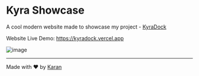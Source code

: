 # Kyra Showcase

A cool modern website made to showcase my project - [KyraDock](https://github.com/Karandev2007/KyraDock)

Website Live Demo: https://kyradock.vercel.app

![image](https://github.com/user-attachments/assets/cc37db5f-232c-474a-93e1-4ce0188c1609)

---

Made with ❤️ by [Karan](https://github.com/Karandev2007)
